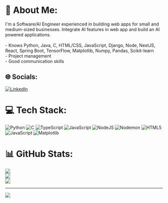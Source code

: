 # 💫 About Me:
I'm a Software/AI Engineer experienced in building web apps for small and medium-sized businesses. Integrate AI features in web app and build an AI powered applications.<br><br>- Knows Python, Java, C, HTML/CSS, JavaScript, Django, Node, NestJS, React, Spring Boot, TensorFlow, Matplotlib, Numpy, Pandas, Scikit-learn<br>- Project management <br>- Good communication skills


## 🌐 Socials:
[![LinkedIn](https://img.shields.io/badge/LinkedIn-%230077B5.svg?logo=linkedin&logoColor=white)](https://linkedin.com/in/https://www.linkedin.com/in/ayan-badar/) 

# 💻 Tech Stack:
![Python](https://img.shields.io/badge/python-3670A0?style=for-the-badge&logo=python&logoColor=ffdd54) ![C](https://img.shields.io/badge/c-%2300599C.svg?style=for-the-badge&logo=c&logoColor=white) ![TypeScript](https://img.shields.io/badge/typescript-%23007ACC.svg?style=for-the-badge&logo=typescript&logoColor=white) ![JavaScript](https://img.shields.io/badge/javascript-%23323330.svg?style=for-the-badge&logo=javascript&logoColor=%23F7DF1E) ![NodeJS](https://img.shields.io/badge/node.js-6DA55F?style=for-the-badge&logo=node.js&logoColor=white) ![Nodemon](https://img.shields.io/badge/NODEMON-%23323330.svg?style=for-the-badge&logo=nodemon&logoColor=%BBDEAD) ![HTML5](https://img.shields.io/badge/html5-%23E34F26.svg?style=for-the-badge&logo=html5&logoColor=white) ![JavaScript](https://img.shields.io/badge/javascript-%23323330.svg?style=for-the-badge&logo=javascript&logoColor=%23F7DF1E) ![Matplotlib](https://img.shields.io/badge/Matplotlib-%23ffffff.svg?style=for-the-badge&logo=Matplotlib&logoColor=black)
# 📊 GitHub Stats:
![](https://github-readme-stats.vercel.app/api?username=ayanbadar&theme=dark&hide_border=false&include_all_commits=false&count_private=false)<br/>
![](https://nirzak-streak-stats.vercel.app/?user=ayanbadar&theme=dark&hide_border=false)<br/>
![](https://github-readme-stats.vercel.app/api/top-langs/?username=ayanbadar&theme=dark&hide_border=false&include_all_commits=false&count_private=false&layout=compact)

---
[![](https://visitcount.itsvg.in/api?id=ayanbadar&icon=0&color=0)](https://visitcount.itsvg.in)

<!-- Proudly created with GPRM ( https://gprm.itsvg.in ) -->
